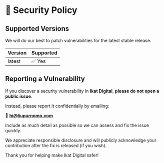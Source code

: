# 🔐 Security Policy

## Supported Versions

We will do our best to patch vulnerabilities for the latest stable release.

| Version | Supported |
| ------- | --------- |
| latest  | ✅ Yes    |

## Reporting a Vulnerability

If you discover a security vulnerability in **Ikat Digital**, **please do not open a public issue**.

Instead, please report it confidentially by emailing:

📧 **hi@liupurnomo.com**

Include as much detail as possible so we can assess and fix the issue quickly.

We appreciate responsible disclosure and will publicly acknowledge your contribution after the fix is released (if you wish).

Thank you for helping make Ikat Digital safer!
